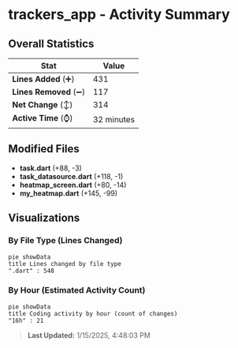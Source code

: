 # trackers_app - Activity Summary 

## Overall Statistics

| Stat                   | Value                                                             |
| ---------------------- | ----------------------------------------------------------------- |
| **Lines Added** (➕)   | 431                                          |
| **Lines Removed** (➖) | 117                                        |
| **Net Change** (↕)    | 314                |
| **Active Time** (⌚)   | 32 minutes |


## Modified Files
- **task.dart** (+88, -3)
- **task_datasource.dart** (+118, -1)
- **heatmap_screen.dart** (+80, -14)
- **my_heatmap.dart** (+145, -99)

## Visualizations

### By File Type (Lines Changed)

```mermaid
pie showData
title Lines changed by file type
".dart" : 548
```

### By Hour (Estimated Activity Count)

```mermaid
pie showData
title Coding activity by hour (count of changes)
"16h" : 21
```


> **Last Updated:** 1/15/2025, 4:48:03 PM